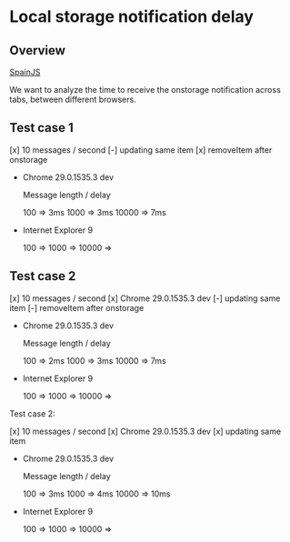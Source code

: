 Local storage notification delay
================================

Overview
--------
[SpainJS](http://spainjs.org/)

We want to analyze the time to receive the onstorage notification across tabs, between different browsers.


Test case 1
-----------

[x] 10 messages / second
[-] updating same item
[x] removeItem after onstorage

- Chrome 29.0.1535.3 dev

  Message length / delay

  100 => 3ms
  1000 => 3ms
  10000 => 7ms
  
- Internet Explorer 9 

  100 => 
  1000 => 
  10000 =>

Test case 2
-----------

[x] 10 messages / second
[x] Chrome 29.0.1535.3 dev
[-] updating same item
[-] removeItem after onstorage

- Chrome 29.0.1535.3 dev

  Message length / delay
  
  100 => 2ms
  1000 => 3ms
  10000 => 7ms

- Internet Explorer 9 

  100 => 
  1000 => 
  10000 =>

Test case 2:

[x] 10 messages / second
[x] Chrome 29.0.1535.3 dev
[x] updating same item

- Chrome 29.0.1535.3 dev

  Message length / delay
  
  100 => 3ms
  1000 => 4ms
  10000 => 10ms

- Internet Explorer 9 

  100 => 
  1000 => 
  10000 =>
